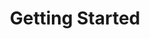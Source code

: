 ---
title: "Getting Started"
linkTitle: "Getting Started"
weight: 10
simple_list: true
type: docs
description: "This section provides a high-level overview of Viam, Viam installation instructions, and the Robot configuration file."
---